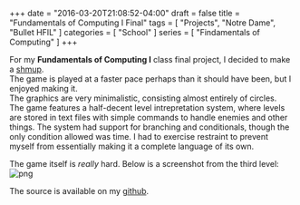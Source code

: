 +++
date = "2016-03-20T21:08:52-04:00"
draft = false
title = "Fundamentals of Computing I Final"
tags = [ "Projects", "Notre Dame", "Bullet HFIL" ]
categories = [ "School" ]
series = [ "Findamentals of Computing" ]
+++

For my **Fundamentals of Computing I** class final project,
I decided to make a [shmup](https://en.wikipedia.org/wiki/Shoot_%27em_up#Types).  
The game is played at a faster pace perhaps than it should have been,
but I enjoyed making it.  
The graphics are very minimalistic, consisting almost entirely of circles.  
The game features a half-decent level intrepretation system, where
levels are stored in text files with simple commands to handle enemies
and other things. The system had support for branching and conditionals,
though the only condition allowed was time. I had to exercise restraint
to prevent myself from essentially making it a complete language of
its own.

The game itself is _really_ hard. Below is a screenshot from the third level:  
![png](../bhfil.png)

The source is available on my [github](https://github.com/JohnathonNow/fndcmpifinal).

